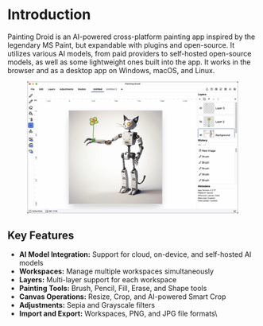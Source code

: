 # Introduction

Painting Droid is an AI-powered cross-platform painting app inspired by the legendary MS Paint, but expandable with plugins and open-source. It utilizes various AI models, from paid providers to self-hosted open-source models, as well as some lightweight ones built into the app. It works in the browser and as a desktop app on Windows, macOS, and Linux.

<figure><img src=".gitbook/assets/CleanShot 2024-06-07 at 14.44.23@2x.png" alt=""><figcaption></figcaption></figure>

## Key Features

* **AI Model Integration:** Support for cloud, on-device, and self-hosted AI models
* **Workspaces:** Manage multiple workspaces simultaneously&#x20;
* **Layers:** Multi-layer support for each workspace
* **Painting Tools:** Brush, Pencil, Fill, Erase, and Shape tools
* **Canvas Operations:** Resize, Crop, and AI-powered Smart Crop
* **Adjustments:** Sepia and Grayscale filters
* **Import and Export:** Workspaces, PNG, and JPG file formats\
